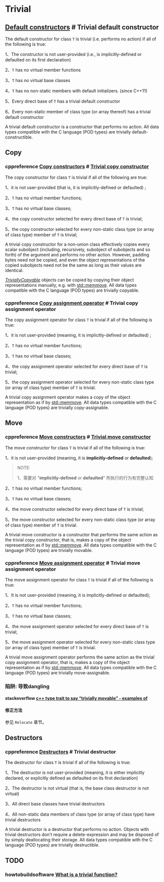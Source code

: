 # Trivial



## [Default constructors](https://en.cppreference.com/w/cpp/language/default_constructor) # Trivial default constructor

The default constructor for class `T` is trivial (i.e. performs no action) if all of the following is true:

1、The constructor is not user-provided (i.e., is implicitly-defined or defaulted on its first declaration)

2、`T` has no virtual member functions

3、`T` has no virtual base classes

4、`T` has no non-static members with default initializers.  (since C++11)

5、Every direct base of `T` has a trivial default constructor

6、Every non-static member of class type (or array thereof) has a trivial default constructor

A trivial default constructor is a constructor that performs no action. All data types compatible with the C language (POD types) are trivially default-constructible.

## Copy

### cppreference [Copy constructors](https://en.cppreference.com/w/cpp/language/copy_constructor) # [Trivial copy constructor](https://en.cppreference.com/w/cpp/language/copy_constructor#Trivial_copy_constructor)

The copy constructor for class `T` is trivial if all of the following are true:

1、it is not user-provided (that is, it is implicitly-defined or defaulted) ;

2、`T` has no virtual member functions;

3、`T` has no virtual base classes;

4、the copy constructor selected for every direct base of `T` is trivial;

5、the copy constructor selected for every non-static class type (or array of class type) member of `T` is trivial;

A trivial copy constructor for a non-union class effectively copies every scalar subobject (including, recursively, subobject of subobjects and so forth) of the argument and performs no other action. However, padding bytes need not be copied, and even the object representations of the copied subobjects need not be the same as long as their values are identical.

[*TriviallyCopyable*](https://en.cppreference.com/w/cpp/named_req/TriviallyCopyable) objects can be copied by copying their object representations manually, e.g. with [std::memmove](https://en.cppreference.com/w/cpp/string/byte/memmove). All data types compatible with the C language (POD types) are trivially copyable.



### cppreference [Copy assignment operator](https://en.cppreference.com/w/cpp/language/copy_assignment) # Trivial copy assignment operator

The copy assignment operator for class `T` is trivial if all of the following is true:

1、it is not user-provided (meaning, it is implicitly-defined or defaulted) ;

2、`T` has no virtual member functions;

3、`T` has no virtual base classes;

4、the copy assignment operator selected for every direct base of `T` is trivial;

5、the copy assignment operator selected for every non-static class type (or array of class type) member of `T` is trivial.

A trivial copy assignment operator makes a copy of the object representation as if by [std::memmove](https://en.cppreference.com/w/cpp/string/byte/memmove). All data types compatible with the C language (POD types) are trivially copy-assignable.

## Move

### cppreference [Move constructors](https://en.cppreference.com/w/cpp/language/move_constructor) # [Trivial move constructor](https://en.cppreference.com/w/cpp/language/move_constructor#Trivial_move_constructor)

The move constructor for class `T` is trivial if all of the following is true:

1、it is not user-provided (meaning, it is **implicitly-defined** or **defaulted**);

> NOTE: 
>
> 1、需要对 "**implicitly-defined** or **defaulted**" 所执行的行为有完整认知

2、`T` has no virtual member functions;

3、`T` has no virtual base classes;

4、the move constructor selected for every direct base of `T` is trivial;

5、the move constructor selected for every non-static class type (or array of class type) member of `T` is trivial.

A trivial move constructor is a constructor that performs the same action as the trivial copy constructor, that is, makes a copy of the object representation as if by [std::memmove](https://en.cppreference.com/w/cpp/string/byte/memmove). All data types compatible with the C language (POD types) are trivially movable.



### cppreference [Move assignment operator](https://en.cppreference.com/w/cpp/language/move_assignment) # Trivial move assignment operator

The move assignment operator for class `T` is trivial if all of the following is true:

1、It is not user-provided (meaning, it is implicitly-defined or defaulted);

2、`T` has no virtual member functions;

3、`T` has no virtual base classes;

4、the move assignment operator selected for every direct base of `T` is trivial;

5、the move assignment operator selected for every non-static class type (or array of class type) member of `T` is trivial.

A trivial move assignment operator performs the same action as the trivial copy assignment operator, that is, makes a copy of the object representation as if by [std::memmove](https://en.cppreference.com/w/cpp/string/byte/memmove). All data types compatible with the C language (POD types) are trivially move-assignable.



### 陷阱: 导致dangling

#### stackoverflow [c++ type trait to say “trivially movable” - examples of](https://stackoverflow.com/questions/45747932/c-type-trait-to-say-trivially-movable-examples-of)



#### 修正方法

参见 `Relocate` 章节。





## Destructors

### cppreference [Destructors](https://en.cppreference.com/w/cpp/language/destructor) # Trivial destructor

The destructor for class `T` is trivial if all of the following is true:

1、The destructor is not user-provided (meaning, it is either implicitly declared, or explicitly defined as defaulted on its first declaration)

2、The destructor is not virtual (that is, the base class destructor is not virtual)

3、All direct base classes have trivial destructors

4、All non-static data members of class type (or array of class type) have trivial destructors

A trivial destructor is a destructor that performs no action. Objects with trivial destructors don't require a delete-expression and may be disposed of by simply deallocating their storage. All data types compatible with the C language (POD types) are trivially destructible.



## TODO

### howtobuildsoftware [What is a trivial function?](https://www.howtobuildsoftware.com/index.php/how-do/2pm/c-language-lawyer-c-14-what-is-a-trivial-function)